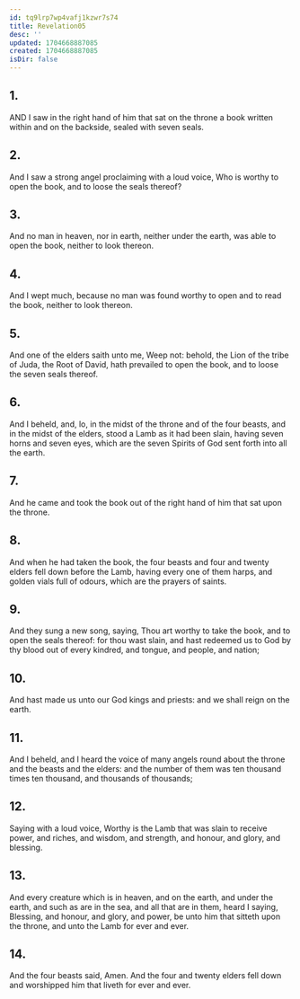 ```yaml
---
id: tq9lrp7wp4vafj1kzwr7s74
title: Revelation05
desc: ''
updated: 1704668887085
created: 1704668887085
isDir: false
---
```

## 1.
AND I saw in the right hand of him that sat on the throne a book written within and on the backside, sealed with seven seals.
## 2.
And I saw a strong angel proclaiming with a loud voice, Who is worthy to open the book, and to loose the seals thereof?
## 3.
And no man in heaven, nor in earth, neither under the earth, was able to open the book, neither to look thereon.
## 4.
And I wept much, because no man was found worthy to open and to read the book, neither to look thereon.
## 5.
And one of the elders saith unto me, Weep not: behold, the Lion of the tribe of Juda, the Root of David, hath prevailed to open the book, and to loose the seven seals thereof.
## 6.
And I beheld, and, lo, in the midst of the throne and of the four beasts, and in the midst of the elders, stood a Lamb as it had been slain, having seven horns and seven eyes, which are the seven Spirits of God sent forth into all the earth.
## 7.
And he came and took the book out of the right hand of him that sat upon the throne.
## 8.
And when he had taken the book, the four beasts and four and twenty elders fell down before the Lamb, having every one of them harps, and golden vials full of odours, which are the prayers of saints.
## 9.
And they sung a new song, saying, Thou art worthy to take the book, and to open the seals thereof: for thou wast slain, and hast redeemed us to God by thy blood out of every kindred, and tongue, and people, and nation;
## 10.
And hast made us unto our God kings and priests: and we shall reign on the earth.
## 11.
And I beheld, and I heard the voice of many angels round about the throne and the beasts and the elders: and the number of them was ten thousand times ten thousand, and thousands of thousands;
## 12.
Saying with a loud voice, Worthy is the Lamb that was slain to receive power, and riches, and wisdom, and strength, and honour, and glory, and blessing.
## 13.
And every creature which is in heaven, and on the earth, and under the earth, and such as are in the sea, and all that are in them, heard I saying, Blessing, and honour, and glory, and power, be unto him that sitteth upon the throne, and unto the Lamb for ever and ever.
## 14.
And the four beasts said, Amen. And the four and twenty elders fell down and worshipped him that liveth for ever and ever.
